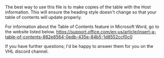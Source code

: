 The best way to use this file is to make copies of the table with the Host information.  This will ensure the heading style doesn't change so that your table of contents will update properly.

For information about the Table of Contents feature in Microsoft Word, go to the website listed below.
https://support.office.com/en-us/article/insert-a-table-of-contents-882e8564-0edb-435e-84b5-1d8552ccf0c0

If you have further questions; I'd be happy to answer them for you on the VHL discord channel.

